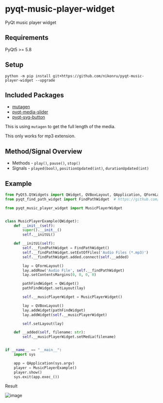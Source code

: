 # pyqt-music-player-widget
PyQt music player widget

## Requirements
PyQt5 >= 5.8

## Setup
`python -m pip install git+https://github.com/nikonru/pyqt-music-player-widget --upgrade`

## Included Packages
* <a href="https://mutagen.readthedocs.io/en/latest/index.html">mutagen</a>
* <a href="https://github.com/yjg30737/pyqt-media-slider.git">pyqt-media-slider</a>
* <a href="https://github.com/yjg30737/pyqt-svg-button.git">pyqt-svg-button</a>

This is using `mutagen` to get the full length of the media.

This only works for mp3 extension.

## Method/Signal Overview
* Methods - `play()`, `pause()`, `stop()`
* Signals - `played(bool)`, `positionUpdated(int)`, `durationUpdated(int)`

## Example
```python
from PyQt5.QtWidgets import QWidget, QVBoxLayout, QApplication, QFormLayout
from pyqt_find_path_widget import FindPathWidget  # https://github.com/yjg30737/pyqt-find-path-widget.git

from pyqt_music_player_widget import MusicPlayerWidget


class MusicPlayerExample(QWidget):
    def __init__(self):
        super().__init__()
        self.__initUi()

    def __initUi(self):
        self.__findPathWidget = FindPathWidget()
        self.__findPathWidget.setExtOfFiles('Audio Files (*.mp3)')
        self.__findPathWidget.added.connect(self.__added)

        lay = QFormLayout()
        lay.addRow('Audio File', self.__findPathWidget)
        lay.setContentsMargins(0, 0, 0, 0)

        pathFindWidget = QWidget()
        pathFindWidget.setLayout(lay)

        self.__musicPlayerWidget = MusicPlayerWidget()

        lay = QVBoxLayout()
        lay.addWidget(pathFindWidget)
        lay.addWidget(self.__musicPlayerWidget)

        self.setLayout(lay)

    def __added(self, filename: str):
        self.__musicPlayerWidget.setMedia(filename)


if __name__ == "__main__":
    import sys

    app = QApplication(sys.argv)
    player = MusicPlayerExample()
    player.show()
    sys.exit(app.exec_())
```

Result

![image](https://user-images.githubusercontent.com/55078043/180103955-9e2012ce-33dc-4eca-9d28-446b1119404e.png)

